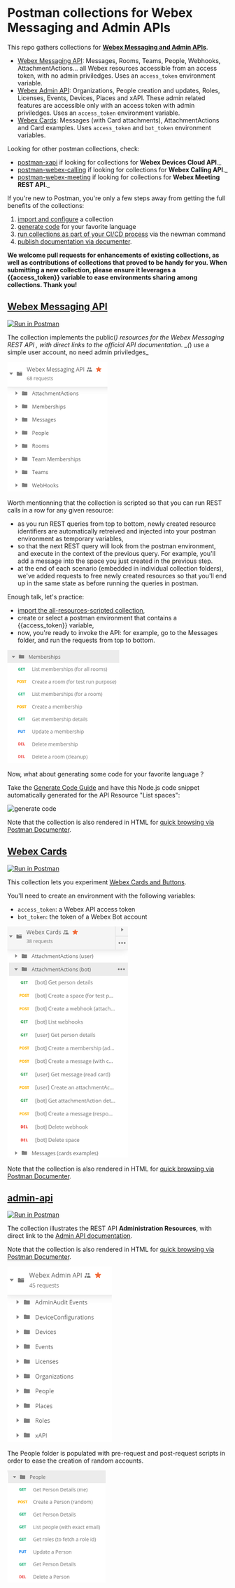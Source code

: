 # Postman collections for Webex Messaging and Admin APIs

This repo gathers collections for **[Webex Messaging and Admin APIs](https://developer.webex.com/quick-reference.html)**.
- [Webex Messaging API](#webex-messaging-api): Messages, Rooms, Teams, People, Webhooks, AttachmentActions... all Webex resources accessible from an access token, with no admin priviledges. Uses an `access_token` environment variable.
- [Webex Admin API](#admin-api): Organizations, People creation and updates, Roles, Licenses, Events, Devices, Places and xAPI. These admin related features are accessible only with an access token with admin priviledges. Uses an `access_token` environment variable.
- [Webex Cards](#webex-cards): Messages (with Card attachments), AttachmentActions and Card examples. Uses `access_token` and `bot_token` environment variables.

Looking for other postman collections, check:
- [postman-xapi](https://github.com/CiscoDevNet/postman-xapi) if looking for collections for **Webex Devices Cloud  API**._
- [postman-webex-calling](https://github.com/webex/postman-webex-calling) if looking for collections for **Webex Calling API**._
- [postman-webex-meeting](https://github.com/webex/postman-webex-meetings) if looking for collections for **Webex Meeting REST API**._

If you're new to Postman, you're only a few steps away from getting the full benefits of the collections:
1. [import and configure](docs/ImportAndConfigure.md) a collection 
2. [generate code](docs/GenerateCode.md) for your favorite language
3. [run collections as part of your CI/CD process](https://www.getpostman.com/docs/newman_intro) via the newman command
4. [publish documentation via documenter](https://www.getpostman.com/docs/creating_documentation).

**We welcome pull requests for enhancements of existing collections, as well as contributions of collections that proved to be handy for you. 
When submitting a new collection, please ensure it leverages a {{access_token}} variable to ease environments sharing among collections. Thank you!** 


## [Webex Messaging API](https://raw.githubusercontent.com/CiscoDevNet/postman-webex/master/all-resources-scripted.json)

[![Run in Postman](https://run.pstmn.io/button.svg)](https://app.getpostman.com/run-collection/1f5e101d8290a5303c90)

The collection implements the public(*) resources for the Webex Messaging REST API , with direct links to the official API documentation. _(*) use a simple user account, no need admin priviledges_

![public resources](docs/img/scripted-collection-all-resources.png)

Worth mentionning that the collection is scripted so that you can run REST calls in a row for any given resource:
- as you run REST queries from top to bottom, newly created resource identifiers are automatically retreived and injected into your postman environment as temporary variables,
- so that the next REST query will look from the postman environment, and execute in the context of the previous query. For example, you'll add a message into the space you just created in the previous step. 
- at the end of each scenario (embedded in individual collection folders), we've added requests to free newly created resources so that you'll end up in the same state as before running the queries in postman.

Enough talk, let's practice:
- [import the all-resources-scripted collection](docs/ImportAndConfigure.md), 
- create or select a postman environment that contains a {{access_token}} variable, 
- now, you're ready to invoke the API: for example, go to the Messages folder, and run the requests from top to bottom.

![memberships](docs/img/scripted-collection-memberships.png)

Now, what about generating some code for your favorite language ?

Take the [Generate Code Guide](docs/GenerateCode.md) and have this Node.js code snippet automatically generated for the API Resource "List spaces":

![generate code](docs/img/generate-nodejs-request-no-postman-header.png)

Note that the collection is also rendered in HTML for [quick browsing via Postman Documenter](https://documenter.getpostman.com/view/30210/71CYsEp).


## [Webex Cards](https://raw.githubusercontent.com/CiscoDevNet/postman-webex/master/cards-scripted.json)

[![Run in Postman](https://run.pstmn.io/button.svg)](https://app.getpostman.com/run-collection/0b1f13e0bb8cabd8b84c)

This collection lets you experiment [Webex Cards and Buttons](https://developer.webex.com/docs/api/guides/cards).

You'll need to create an environment with the following variables:
   - `access_token`: a Webex API access token
   - `bot_token`: the token of a Webex Bot account

![Webex Cards](docs/img/cards-scripted-collection.png)

Note that the collection is also rendered in HTML for [quick browsing via Postman Documenter](https://documenter.getpostman.com/view/30210/SVfTPTQ4).


## [admin-api](https://raw.githubusercontent.com/CiscoDevNet/postman-webex/master/admin-scripted.json)

[![Run in Postman](https://run.pstmn.io/button.svg)](https://app.getpostman.com/run-collection/0aa22af74405f82086d4)

The collection illustrates the REST API **Administration Resources**, with direct link to the [Admin API documentation](https://developer.webex.com/admin-api.html).

Note that the collection is also rendered in HTML for [quick browsing via Postman Documenter](https://documenter.getpostman.com/view/30210/2PMC7h).

![admin-api](docs/img/admin-scripted-collection.png)

The People folder is populated with pre-request and post-request scripts in order to ease the creation of random accounts.

![admin-api](docs/img/admin-scripted-collection-people.png) 

